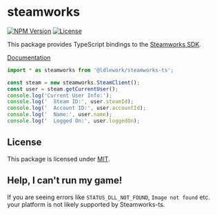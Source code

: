 # steamworks
[![NPM Version](https://img.shields.io/npm/v/%40ldlework%2Fsteamworks-ts)](https://www.npmjs.com/package/@ldlework/steamworks-ts)
[![License](https://img.shields.io/github/license/dustinlacewell/steamworks-ts?label=License)](LICENSE)

This package provides TypeScript bindings to the [Steamworks SDK](https://partner.steamgames.com/doc/sdk).

[Documentation](https://steamworks.ldlework.com)

```ts
import * as steamworks from '@ldlework/steamworks-ts';

const steam = new steamworks.SteamClient();
const user = steam.getCurrentUser();
console.log('Current User Info:');
console.log('  Steam ID:', user.steamId);
console.log('  Account ID:', user.accountId);
console.log('  Name:', user.name);
console.log('  Logged On:', user.loggedOn);
```

## License
This package is licensed under  [MIT](./LICENSE-MIT).

## Help, I can't run my game!
If you are seeing errors like `STATUS_DLL_NOT_FOUND`, `Image not found` etc. your platform is not likely supported by Steamworks-ts.